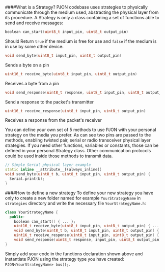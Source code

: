 
####What is a Strategy?
PJON codebase uses strategies to physically communicate through the medium used, abstracting the physical layer from its procedure. A Strategy is only a class containing a set of functions able to send and receive messages:

```cpp
boolean can_start(uint8_t input_pin, uint8_t output_pin)
```
Should Return `true` if the medium is free for use and `false` if the medium is in use by some other device.

```cpp
void send_byte(uint8_t input_pin, uint8_t output_pin)
```
Sends a byte on a pin

```cpp
uint16_t receive_byte(uint8_t input_pin, uint8_t output_pin)
```
Receives a byte from a pin

```cpp
void send_response(uint8_t response, uint8_t input_pin, uint8_t output_pin)
```
Send a response to the packet's transmitter

```cpp
uint16_t receive_response(uint8_t input_pin, uint8_t output_pin)
```
Receives a response from the packet's receiver

You can define your own set of 5 methods to use PJON with your personal strategy on the media you prefer. As can see two pins are passed to the methods, enabling twisted pair, serial or radio transceiver physical layer strategies. If you need other functions, variables or constants, those can be defined in your personal Strategy class. Other communication protocols could be used inside those methods to transmit data.

```cpp
// Simple Serial physical layer example
static inline __attribute__((always_inline))
void send_byte(uint8_t b, uint8_t input_pin, uint8_t output_pin) {
  Serial.print(b);
}
```

####How to define a new strategy
To define your new strategy you have only to create a new folder named for example `YourStrategyName` in `strategies`
directory and write the necessary file `YourStrategyName.h`:

```cpp
class YourStrategyName {
  public:
    boolean can_start() { ... };
    uint16_t receive_byte(uint8_t input_pin, uint8_t output_pin) { ... };
    void send_byte(uint8_t b, uint8_t input_pin, uint8_t output_pin) { ... };
    uint16_t receive_response(uint8_t input_pin, uint8_t output_pin) { ... };
    void send_response(uint8_t response, input_pin, uint8_t output_pin) { ... };
}
```

Simply add your code in the functions declaration shown above and instantiate PJON using the strategy type you
have created: `PJON<YourStrategyName> bus();`.
